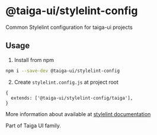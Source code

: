# @taiga-ui/stylelint-config

Common Stylelint configuration for taiga-ui projects

## Usage

1. Install from npm

```bash
npm i --save-dev @taiga-ui/stylelint-config
```

2. Create `stylelint.config.js` at project root

```json5
{
  extends: ['@taiga-ui/stylelint-config/taiga'],
}
```

More information about available at
[stylelint documentation](https://github.com/stylelint/stylelint/blob/main/docs/user-guide/configure.md)

Part of Taiga UI family.
